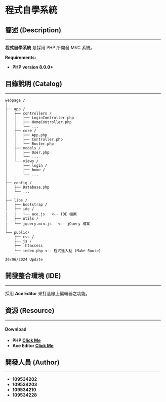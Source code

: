 # 程式自學系統

## 簡述 (Description)
****

**程式自學系統** 是採用 PHP 所開發 MVC 系統。

**Requirements:**
* **PHP version 8.0.0+**

## 目錄說明 (Catalog)
****
```
webpage /
│
├── app /
│   ├── controllers /
│   │   ├── LoginController.php
│   │   ├── HomeController.php
│   │   └── ...
│   ├── core /
│   │   ├── App.php
│   │   ├── Controller.php
│   │   └── Router.php
│   ├── models /
│   │   ├── User.php
│   │   └── ...
│   └── views /
│       ├── login /
│       ├── home /
│       └── ...   
│
├── config /
│   ├── Database.php
│   └── ...
│   
├── libs /
│   ├── bootstrap /
│   ├── ide /
│   │   └── ace.js   <-- IDE 檔案
│   ├── utils /
│   └── jquery.min.js   <-- jQuery 檔案
│
└── public/
    ├── css /
    ├── js /
    ├── .htaccess
    └── index.php <-- 程式進入點 (Make Route)

26/06/2024 Update
```

## 開發整合環境 (IDE)
****
採用 **Ace Editor** 來打造線上編輯器之功能。

## 資源 (Resource)
****

#### Download
* **PHP [Click Me](https://www.php.net/downloads.php "link")**
* **Ace Editor [Click Me](https://ace.c9.io/ "link")**

## 開發人員 (Author)
****
* **109534202**
* **109534203**
* **109534210**
* **109534228**